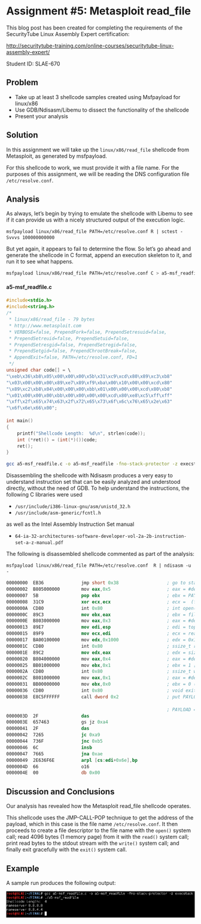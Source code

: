 # Assignment #5: Metasploit read_file

This blog post has been created for completing the requirements of the SecurityTube Linux Assembly Expert certification:

http://securitytube-training.com/online-courses/securitytube-linux-assembly-expert/

Student ID: SLAE-670

## Problem

- Take up at least 3 shellcode samples created using Msfpayload for linux/x86
- Use GDB/Ndisasm/Libemu to dissect the functionality of the shellcode
- Present your analysis

## Solution

In this assignment we will take up the `linux/x86/read_file` shellcode from Metasploit, as generated by msfpayload. 

For this shellcode to work, we must provide it with a file name. For the purposes of this assignment, we will be reading the DNS configuration file `/etc/resolve.conf`. 


## Analysis

As always, let’s begin by trying to emulate the shellcode with Libemu to see if it can provide us with a nicely structured output of the execution logic. 

```
msfpayload linux/x86/read_file PATH=/etc/resolve.conf R | sctest -Svvvs 100000000000
```

But yet again, it appears to fail to determine the flow. So let’s go ahead and generate the shellcode in C format, append an execution skeleton to it, and run it to see what happens.

```bash
msfpayload linux/x86/read_file PATH=/etc/resolve.conf C > a5-msf_readfile.c
```

#### a5-msf_readfile.c

```c
#include<stdio.h>
#include<string.h>
/*
 * linux/x86/read_file - 79 bytes
 * http://www.metasploit.com
 * VERBOSE=false, PrependFork=false, PrependSetresuid=false, 
 * PrependSetreuid=false, PrependSetuid=false, 
 * PrependSetresgid=false, PrependSetregid=false, 
 * PrependSetgid=false, PrependChrootBreak=false, 
 * AppendExit=false, PATH=/etc/resolve.conf, FD=1
 */
unsigned char code[] = \
"\xeb\x36\xb8\x05\x00\x00\x00\x5b\x31\xc9\xcd\x80\x89\xc3\xb8"
"\x03\x00\x00\x00\x89\xe7\x89\xf9\xba\x00\x10\x00\x00\xcd\x80"
"\x89\xc2\xb8\x04\x00\x00\x00\xbb\x01\x00\x00\x00\xcd\x80\xb8"
"\x01\x00\x00\x00\xbb\x00\x00\x00\x00\xcd\x80\xe8\xc5\xff\xff"
"\xff\x2f\x65\x74\x63\x2f\x72\x65\x73\x6f\x6c\x76\x65\x2e\x63"
"\x6f\x6e\x66\x00";

int main()
{
	printf("Shellcode Length:  %d\n", strlen(code));
	int (*ret)() = (int(*)())code;
	ret();
}
```

```bash
gcc a5-msf_readfile.c -o a5-msf_readfile -fno-stack-protector -z execstack
```


Disassembling the shellcode with Ndisasm produces a very easy to understand instruction set that can be easily analyzed and understood directly, without the need of GDB. To help understand the instructions, the following C libraries were used

- `/usr/include/i386-linux-gnu/asm/unistd_32.h`
- `/usr/include/asm-generic/fcntl.h`

as well as the Intel Assembly Instruction Set manual

- `64-ia-32-architectures-software-developer-vol-2a-2b-instruction-set-a-z-manual.pdf`

The following is disassembled shellcode commented as part of the analysis:

```
msfpayload linux/x86/read_file PATH=/etc/resolve.conf  R | ndisasm -u -
```

```nasm
00000000  EB36              jmp short 0x38 					; go to stage
00000002  B805000000        mov eax,0x5 					; eax = #define __NR_open 5
00000007  5B                pop ebx 						; ebx = PAYLOAD address (pathname)
00000008  31C9              xor ecx,ecx 					; ecx =  (flags)	#define O_RDONLY        00000000
0000000A  CD80              int 0x80 						; int open(const char *pathname, int flags);
0000000C  89C3              mov ebx,eax 					; ebx = file descriptor (fd)
0000000E  B803000000        mov eax,0x3 					; eax = #define __NR_read 3
00000013  89E7              mov edi,esp 					; edi = top of stack 
00000015  89F9              mov ecx,edi 					; ecx = read into here (buf)
00000017  BA00100000        mov edx,0x1000 					; edx = 0x1000 [4096 bytes] (count)
0000001C  CD80              int 0x80 						; ssize_t read(int fd, void *buf, size_t count);
0000001E  89C2              mov edx,eax 					; edx = size of read data (count)
00000020  B804000000        mov eax,0x4 					; eax = #define __NR_write 4
00000025  BB01000000        mov ebx,0x1 					; ebx = 1 [stdout] (fd)
0000002A  CD80              int 0x80 						; ssize_t write(int fd, const void *buf, size_t count);
0000002C  B801000000        mov eax,0x1 					; eax = #define __NR_exit 1
00000031  BB00000000        mov ebx,0x0 					; ebx = 0 (status)
00000036  CD80              int 0x80 						; void exit(int status);
00000038  E8C5FFFFFF        call dword 0x2 					; put PAYLOAD address on the stack and begin execution

															; PAYLOAD = /etc/resolve.conf (null terminated)
0000003D  2F                das
0000003E  657463            gs jz 0xa4
00000041  2F                das
00000042  7265              jc 0xa9
00000044  736F              jnc 0xb5
00000046  6C                insb
00000047  7665              jna 0xae
00000049  2E636F6E          arpl [cs:edi+0x6e],bp
0000004D  66                o16
0000004E  00                db 0x00
```


## Discussion and Conclusions

Our analysis has revealed how the Metasploit read_file shellcode operates.

This shellcode uses the JMP-CALL-POP technique to get the address of the payload, which in this case is the file name `/etc/resolve.conf`. It then proceeds to create a file descriptor to the file name with the `open()` system call; read 4096 bytes (1 memory page) from it with the `read()` system call; print read bytes to the stdout stream with the `write()` system call; and finally exit gracefully with the `exit()` system call.


## Example

A sample run produces the following output:

![alt text](https://github.com/adeptex/SLAE/blob/master/Assignment-5/read_file/example.png "Example")

